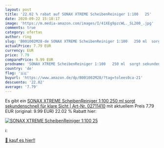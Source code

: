 ```yaml
---
layout: post
title: '22.02 % rabat auf SONAX XTREME ScheibenReiniger 1:100   25'
date: 2020-09-22 15:18:17
image: 'https://m.media-amazon.com/images/I/41XEg9pzcWL._SL200_.jpg'
comments: true
category: ofertas
author: ring
slug: 'B001002M28-de SONAX XTREME ScheibenReiniger 1:100   250 ml  sorgt sekundenschnell für klare Sicht | Art-Nr. 02711410'
actualPrice: 7.79 EUR
currency: EUR
price: 7.79
comparePrice: 9.99 EUR
prodname: 'SONAX XTREME ScheibenReiniger 1:100   250 ml  sorgt sekundenschnell für klare Sicht | Art-Nr. 02711410'
country: 'de'
flag: '🇩🇪'
buyurl: 'https://www.amazon.de/dp/B001002M28/?tag=tolees0ca-21'
descuento: '22.02'
average: '7.79'
---
```


Es gibt ein [SONAX XTREME ScheibenReiniger 1:100   250 ml  sorgt sekundenschnell für klare Sicht | Art-Nr. 02711410](https://www.amazon.de/dp/B001002M28/?tag=tolees0ca-21) mit aktuellem Preis 7.79 EUR (original: 9.99 EUR) 22.02 % Rabatt hier:

[![SONAX XTREME ScheibenReiniger 1:100   25](https://m.media-amazon.com/images/I/41XEg9pzcWL._SL200_.jpg)](https://www.amazon.de/dp/B001002M28/?tag=tolees0ca-21)

ℹ️:


[🛒 kauf es hier!!](https://www.amazon.de/dp/B001002M28/?tag=tolees0ca-21)
